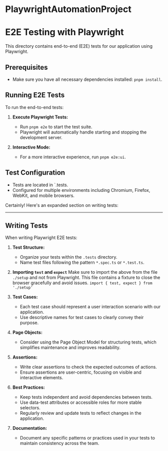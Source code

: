 # PlaywrightAutomationProject
# E2E Testing with Playwright

This directory contains end-to-end (E2E) tests for our application using Playwright.

## Prerequisites

- Make sure you have all necessary dependencies installed: `pnpm install`.


## Running E2E Tests

To run the end-to-end tests:

1. **Execute Playwright Tests:**
   - Run `pnpm e2e` to start the test suite.
   - Playwright will automatically handle starting and stopping the development server.

2. **Interactive Mode:**
   - For a more interactive experience, run `pnpm e2e:ui`.


## Test Configuration

- Tests are located in `.tests.
- Configured for multiple environments including Chromium, Firefox, WebKit, and mobile browsers.

Certainly! Here's an expanded section on writing tests:

---

## Writing Tests

When writing Playwright E2E tests:

1. **Test Structure:**
   - Organize your tests within the `.tests` directory.
   - Name test files following the pattern `*.spec.ts` or `*.test.ts`.

2. **Importing `test` and `expect`**
    Make sure to import the above from the file `./setup` and not from Playwright.
    This file contains a fixture to close the browser gracefully and avoid issues.
    `import { test, expect } from './setup'`

2. **Test Cases:**
   - Each test case should represent a user interaction scenario with our application.
   - Use descriptive names for test cases to clearly convey their purpose.

3. **Page Objects:**
   - Consider using the Page Object Model for structuring tests, which simplifies maintenance and improves readability.

4. **Assertions:**
   - Write clear assertions to check the expected outcomes of actions.
   - Ensure assertions are user-centric, focusing on visible and interactive elements.

5. **Best Practices:**
   - Keep tests independent and avoid dependencies between tests.
   - Use data-test attributes or accessible roles for more stable selectors.
   - Regularly review and update tests to reflect changes in the application.

6. **Documentation:**
   - Document any specific patterns or practices used in your tests to maintain consistency across the team.

